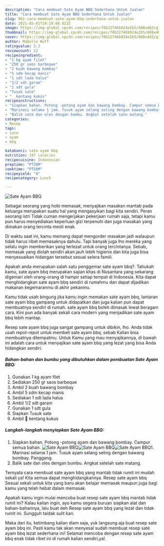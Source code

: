 ```yaml
---
description: "Cara membuat Sate Ayam BBQ Sederhana Untuk Jualan"
title: "Cara membuat Sate Ayam BBQ Sederhana Untuk Jualan"
slug: 961-cara-membuat-sate-ayam-bbq-sederhana-untuk-jualan
date: 2021-05-01T19:19:08.622Z
image: https://img-global.cpcdn.com/recipes/f8b22746b924e2b5/680x482cq70/sate-ayam-bbq-foto-resep-utama.jpg
thumbnail: https://img-global.cpcdn.com/recipes/f8b22746b924e2b5/680x482cq70/sate-ayam-bbq-foto-resep-utama.jpg
cover: https://img-global.cpcdn.com/recipes/f8b22746b924e2b5/680x482cq70/sate-ayam-bbq-foto-resep-utama.jpg
author: Mabelle Huff
ratingvalue: 3.3
reviewcount: 12
recipeingredient:
- "1 kg ayam filet"
- "250 gr saos barbeque"
- "2 buah bawang bombay"
- "5 sdm kecap manis"
- "1 sdt lada halus"
- "1/2 sdt garam"
- "1 sdt gula"
- "Tusuk sate"
- "  kentang kukus"
recipeinstructions:
- "Siapkan bahan. Potong -potong ayam dan bawang bombay. Campur semua bahan."
- "Marinasi selama 1 jam. Tusuk ayam selang seling dengan bawang bombay. Panggang."
- "Balik sate dan oles dengan bumbu. Angkat setelah sate matang."
categories:
- Resep
tags:
- sate
- ayam
- bbq

katakunci: sate ayam bbq 
nutrition: 247 calories
recipecuisine: Indonesian
preptime: "PT38M"
cooktime: "PT58M"
recipeyield: "4"
recipecategory: Lunch

---
```



![Sate Ayam BBQ](https://img-global.cpcdn.com/recipes/f8b22746b924e2b5/680x482cq70/sate-ayam-bbq-foto-resep-utama.jpg)

Sebagai seorang yang hobi memasak, menyajikan masakan mantab pada keluarga merupakan suatu hal yang mengasyikan bagi kita sendiri. Peran seorang istri Tidak cuman mengerjakan pekerjaan rumah saja, tetapi kamu pun harus menyediakan keperluan gizi terpenuhi dan juga masakan yang dimakan orang tercinta mesti enak.

Di waktu  saat ini, kamu memang dapat mengorder masakan jadi walaupun tidak harus ribet memasaknya dahulu. Tapi banyak juga lho mereka yang selalu ingin memberikan yang terlezat untuk orang tercintanya. Sebab, memasak yang diolah sendiri akan jauh lebih higienis dan kita juga bisa menyesuaikan hidangan tersebut sesuai selera famili. 



Apakah anda merupakan salah satu penggemar sate ayam bbq?. Tahukah kamu, sate ayam bbq merupakan sajian khas di Nusantara yang sekarang digemari oleh orang-orang di hampir setiap tempat di Indonesia. Kita dapat menghidangkan sate ayam bbq sendiri di rumahmu dan dapat dijadikan makanan kegemaranmu di akhir pekanmu.

Kamu tidak usah bingung jika kamu ingin memakan sate ayam bbq, lantaran sate ayam bbq gampang untuk didapatkan dan juga kalian pun dapat membuatnya sendiri di rumah. sate ayam bbq boleh dimasak lewat beragam cara. Kini pun ada banyak sekali cara modern yang menjadikan sate ayam bbq lebih mantap.

Resep sate ayam bbq juga sangat gampang untuk dibikin, lho. Anda tidak usah repot-repot untuk membeli sate ayam bbq, sebab Kalian bisa membuatnya ditempatmu. Untuk Kamu yang mau menyajikannya, di bawah ini adalah cara untuk menyajikan sate ayam bbq yang lezat yang bisa Anda hidangkan sendiri.

<!--inarticleads1-->

##### Bahan-bahan dan bumbu yang dibutuhkan dalam pembuatan Sate Ayam BBQ:

1. Gunakan 1 kg ayam filet
1. Sediakan 250 gr saos barbeque
1. Ambil 2 buah bawang bombay
1. Ambil 5 sdm kecap manis
1. Sediakan 1 sdt lada halus
1. Ambil 1/2 sdt garam
1. Gunakan 1 sdt gula
1. Siapkan Tusuk sate
1. Ambil  🥔 kentang kukus




<!--inarticleads2-->

##### Langkah-langkah menyiapkan Sate Ayam BBQ:

1. Siapkan bahan. Potong -potong ayam dan bawang bombay. Campur semua bahan.
<img src="https://img-global.cpcdn.com/steps/da87a409c11aa0a1/160x128cq70/sate-ayam-bbq-langkah-memasak-1-foto.jpg" alt="Sate Ayam BBQ"><img src="https://img-global.cpcdn.com/steps/0654d4c2ee5bb56d/160x128cq70/sate-ayam-bbq-langkah-memasak-1-foto.jpg" alt="Sate Ayam BBQ"><img src="https://img-global.cpcdn.com/steps/fc1d0e8ca3ffe671/160x128cq70/sate-ayam-bbq-langkah-memasak-1-foto.jpg" alt="Sate Ayam BBQ">1. Marinasi selama 1 jam. Tusuk ayam selang seling dengan bawang bombay. Panggang.
1. Balik sate dan oles dengan bumbu. Angkat setelah sate matang.




Ternyata cara membuat sate ayam bbq yang mantab tidak rumit ini mudah sekali ya! Kita semua dapat menghidangkannya. Resep sate ayam bbq Sesuai sekali untuk kita yang baru akan belajar memasak maupun juga bagi kamu yang telah hebat dalam memasak.

Apakah kamu ingin mulai mencoba buat resep sate ayam bbq mantab tidak rumit ini? Kalau kalian ingin, ayo kamu segera buruan siapkan alat dan bahan-bahannya, lalu buat deh Resep sate ayam bbq yang lezat dan tidak rumit ini. Sungguh taidak sulit kan. 

Maka dari itu, ketimbang kalian diam saja, yuk langsung aja buat resep sate ayam bbq ini. Pasti kamu tak akan menyesal sudah membuat resep sate ayam bbq lezat sederhana ini! Selamat mencoba dengan resep sate ayam bbq enak tidak ribet ini di rumah kalian sendiri,ya!.

